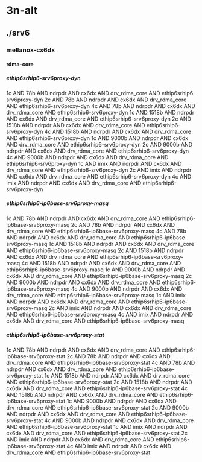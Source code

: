 # 3n-alt
## ./srv6
### mellanox-cx6dx
#### rdma-core
##### ethip6srhip6-srv6proxy-dyn
1c AND 78b AND ndrpdr AND cx6dx AND drv_rdma_core AND ethip6srhip6-srv6proxy-dyn
2c AND 78b AND ndrpdr AND cx6dx AND drv_rdma_core AND ethip6srhip6-srv6proxy-dyn
4c AND 78b AND ndrpdr AND cx6dx AND drv_rdma_core AND ethip6srhip6-srv6proxy-dyn
1c AND 1518b AND ndrpdr AND cx6dx AND drv_rdma_core AND ethip6srhip6-srv6proxy-dyn
2c AND 1518b AND ndrpdr AND cx6dx AND drv_rdma_core AND ethip6srhip6-srv6proxy-dyn
4c AND 1518b AND ndrpdr AND cx6dx AND drv_rdma_core AND ethip6srhip6-srv6proxy-dyn
1c AND 9000b AND ndrpdr AND cx6dx AND drv_rdma_core AND ethip6srhip6-srv6proxy-dyn
2c AND 9000b AND ndrpdr AND cx6dx AND drv_rdma_core AND ethip6srhip6-srv6proxy-dyn
4c AND 9000b AND ndrpdr AND cx6dx AND drv_rdma_core AND ethip6srhip6-srv6proxy-dyn
1c AND imix AND ndrpdr AND cx6dx AND drv_rdma_core AND ethip6srhip6-srv6proxy-dyn
2c AND imix AND ndrpdr AND cx6dx AND drv_rdma_core AND ethip6srhip6-srv6proxy-dyn
4c AND imix AND ndrpdr AND cx6dx AND drv_rdma_core AND ethip6srhip6-srv6proxy-dyn
##### ethip6srhip6-ip6base-srv6proxy-masq
1c AND 78b AND ndrpdr AND cx6dx AND drv_rdma_core AND ethip6srhip6-ip6base-srv6proxy-masq
2c AND 78b AND ndrpdr AND cx6dx AND drv_rdma_core AND ethip6srhip6-ip6base-srv6proxy-masq
4c AND 78b AND ndrpdr AND cx6dx AND drv_rdma_core AND ethip6srhip6-ip6base-srv6proxy-masq
1c AND 1518b AND ndrpdr AND cx6dx AND drv_rdma_core AND ethip6srhip6-ip6base-srv6proxy-masq
2c AND 1518b AND ndrpdr AND cx6dx AND drv_rdma_core AND ethip6srhip6-ip6base-srv6proxy-masq
4c AND 1518b AND ndrpdr AND cx6dx AND drv_rdma_core AND ethip6srhip6-ip6base-srv6proxy-masq
1c AND 9000b AND ndrpdr AND cx6dx AND drv_rdma_core AND ethip6srhip6-ip6base-srv6proxy-masq
2c AND 9000b AND ndrpdr AND cx6dx AND drv_rdma_core AND ethip6srhip6-ip6base-srv6proxy-masq
4c AND 9000b AND ndrpdr AND cx6dx AND drv_rdma_core AND ethip6srhip6-ip6base-srv6proxy-masq
1c AND imix AND ndrpdr AND cx6dx AND drv_rdma_core AND ethip6srhip6-ip6base-srv6proxy-masq
2c AND imix AND ndrpdr AND cx6dx AND drv_rdma_core AND ethip6srhip6-ip6base-srv6proxy-masq
4c AND imix AND ndrpdr AND cx6dx AND drv_rdma_core AND ethip6srhip6-ip6base-srv6proxy-masq
##### ethip6srhip6-ip6base-srv6proxy-stat
1c AND 78b AND ndrpdr AND cx6dx AND drv_rdma_core AND ethip6srhip6-ip6base-srv6proxy-stat
2c AND 78b AND ndrpdr AND cx6dx AND drv_rdma_core AND ethip6srhip6-ip6base-srv6proxy-stat
4c AND 78b AND ndrpdr AND cx6dx AND drv_rdma_core AND ethip6srhip6-ip6base-srv6proxy-stat
1c AND 1518b AND ndrpdr AND cx6dx AND drv_rdma_core AND ethip6srhip6-ip6base-srv6proxy-stat
2c AND 1518b AND ndrpdr AND cx6dx AND drv_rdma_core AND ethip6srhip6-ip6base-srv6proxy-stat
4c AND 1518b AND ndrpdr AND cx6dx AND drv_rdma_core AND ethip6srhip6-ip6base-srv6proxy-stat
1c AND 9000b AND ndrpdr AND cx6dx AND drv_rdma_core AND ethip6srhip6-ip6base-srv6proxy-stat
2c AND 9000b AND ndrpdr AND cx6dx AND drv_rdma_core AND ethip6srhip6-ip6base-srv6proxy-stat
4c AND 9000b AND ndrpdr AND cx6dx AND drv_rdma_core AND ethip6srhip6-ip6base-srv6proxy-stat
1c AND imix AND ndrpdr AND cx6dx AND drv_rdma_core AND ethip6srhip6-ip6base-srv6proxy-stat
2c AND imix AND ndrpdr AND cx6dx AND drv_rdma_core AND ethip6srhip6-ip6base-srv6proxy-stat
4c AND imix AND ndrpdr AND cx6dx AND drv_rdma_core AND ethip6srhip6-ip6base-srv6proxy-stat